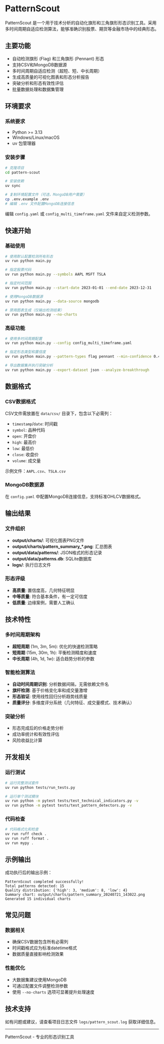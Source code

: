 # PatternScout

PatternScout 是一个用于技术分析的自动化旗形和三角旗形形态识别工具。采用多时间周期自适应检测算法，能够准确识别股票、期货等金融市场中的经典形态。

## 主要功能

- 自动检测旗形 (Flag) 和三角旗形 (Pennant) 形态
- 支持CSV和MongoDB数据源
- 多时间周期自适应检测（超短、短、中长周期）
- 生成高质量的可视化图表和形态分析报告
- 突破分析和形态有效性评估
- 批量数据处理和数据集管理

## 环境要求

### 系统要求
- Python >= 3.13
- Windows/Linux/macOS
- uv 包管理器

### 安装步骤

```bash
# 克隆项目
cd pattern-scout

# 安装依赖
uv sync

# 复制环境配置文件（可选，MongoDB用户需要）
cp .env.example .env
# 编辑 .env 文件配置MongoDB连接信息
```

编辑 `config.yaml` 或 `config_multi_timeframe.yaml` 文件来自定义检测参数。

## 快速开始

### 基础使用

```bash
# 使用默认配置检测所有形态
uv run python main.py

# 指定股票代码
uv run python main.py --symbols AAPL MSFT TSLA

# 指定时间范围
uv run python main.py --start-date 2023-01-01 --end-date 2023-12-31

# 使用MongoDB数据源
uv run python main.py --data-source mongodb

# 禁用图表生成（仅输出检测结果）
uv run python main.py --no-charts
```

### 高级功能

```bash
# 使用多时间周期配置
uv run python main.py --config config_multi_timeframe.yaml

# 指定形态类型和置信度
uv run python main.py --pattern-types flag pennant --min-confidence 0.4

# 导出数据集并执行突破分析
uv run python main.py --export-dataset json --analyze-breakthrough
```

## 数据格式

### CSV数据格式
CSV文件需放置在 `data/csv/` 目录下，包含以下必需列：
- `timestamp`/`date`: 时间戳
- `symbol`: 品种代码  
- `open`: 开盘价
- `high`: 最高价
- `low`: 最低价
- `close`: 收盘价
- `volume`: 成交量

示例文件：`AAPL.csv`、`TSLA.csv`

### MongoDB数据源
在 `config.yaml` 中配置MongoDB连接信息，支持标准OHLCV数据格式。

## 输出结果

### 文件组织
- **output/charts/**: 可视化图表PNG文件
- **output/charts/pattern_summary_*.png**: 汇总图表
- **output/data/patterns/**: JSON格式的形态记录
- **output/data/patterns.db**: SQLite数据库
- **logs/**: 执行日志文件

### 形态评级
- **高质量**: 置信度高，几何特征明显
- **中等质量**: 符合基本条件，有一定可信度
- **低质量**: 边缘案例，需要人工确认

## 技术特性

### 多时间周期架构
- **超短周期** (1m, 3m, 5m): 优化的快速检测策略
- **短周期** (15m, 30m, 1h): 平衡检测精度和速度
- **中长周期** (4h, 1d, 1w): 适合趋势分析的参数

### 智能检测算法
- **自动时间周期识别**: 分析数据间隔，无需依赖文件名
- **旗杆检测**: 基于价格变化率和成交量激增
- **形态验证**: 使用线性回归分析趋势线质量
- **质量评分**: 多维度评分系统（几何特征、成交量模式、技术确认）

### 突破分析
- 形态完成后的价格走势分析
- 成功率统计和有效性评估
- 风险收益比计算

## 开发相关

### 运行测试

```bash
# 运行完整测试套件
uv run python tests/run_tests.py

# 运行单个测试模块
uv run python -m pytest tests/test_technical_indicators.py -v
uv run python -m pytest tests/test_pattern_detectors.py -v
```

### 代码检查

```bash
# 代码格式化和检查
uv run ruff check .
uv run ruff format .
uv run mypy .
```

## 示例输出

成功执行后的输出示例：
```
PatternScout completed successfully!
Total patterns detected: 15
Quality distribution: {'high': 3, 'medium': 8, 'low': 4}
Summary chart: output/charts/pattern_summary_20240721_143022.png
Generated 15 individual charts
```

## 常见问题

### 数据相关
- 确保CSV数据包含所有必需列
- 时间戳格式应为标准datetime格式
- 数据质量直接影响检测效果

### 性能优化
- 大数据集建议使用MongoDB
- 可通过配置文件调整检测参数
- 使用 `--no-charts` 选项可显著提升处理速度

## 技术支持

如有问题或建议，请查看项目日志文件 `logs/pattern_scout.log` 获取详细信息。

---

PatternScout - 专业的形态识别工具